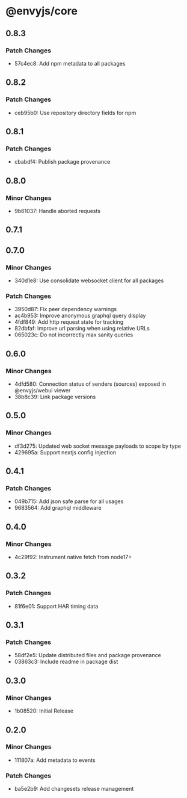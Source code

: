 # @envyjs/core

## 0.8.3

### Patch Changes

- 57c4ec8: Add npm metadata to all packages

## 0.8.2

### Patch Changes

- ceb95b0: Use repository directory fields for npm

## 0.8.1

### Patch Changes

- cbabdf4: Publish package provenance

## 0.8.0

### Minor Changes

- 9b61037: Handle aborted requests

## 0.7.1

## 0.7.0

### Minor Changes

- 340d1e8: Use consolidate websocket client for all packages

### Patch Changes

- 3950d87: Fix peer dependency warnings
- ac4b953: Improve anonymous graphql query display
- 4fdf849: Add http request state for tracking
- 82dbfaf: Improve url parsing when using relative URLs
- 065023c: Do not incorrectly max sanity queries

## 0.6.0

### Minor Changes

- 4dfd580: Connection status of senders (sources) exposed in @envyjs/webui viewer
- 38b8c39: Link package versions

## 0.5.0

### Minor Changes

- df3d275: Updated web socket message payloads to scope by type
- 429695a: Support nextjs config injection

## 0.4.1

### Patch Changes

- 049b715: Add json safe parse for all usages
- 9683564: Add graphql middleware

## 0.4.0

### Minor Changes

- 4c29f92: Instrument native fetch from node17+

## 0.3.2

### Patch Changes

- 81f6e01: Support HAR timing data

## 0.3.1

### Patch Changes

- 58df2e5: Update distributed files and package provenance
- 03863c3: Include readme in package dist

## 0.3.0

### Minor Changes

- 1b08520: Initial Release

## 0.2.0

### Minor Changes

- 111807a: Add metadata to events

### Patch Changes

- ba5e2b9: Add changesets release management
